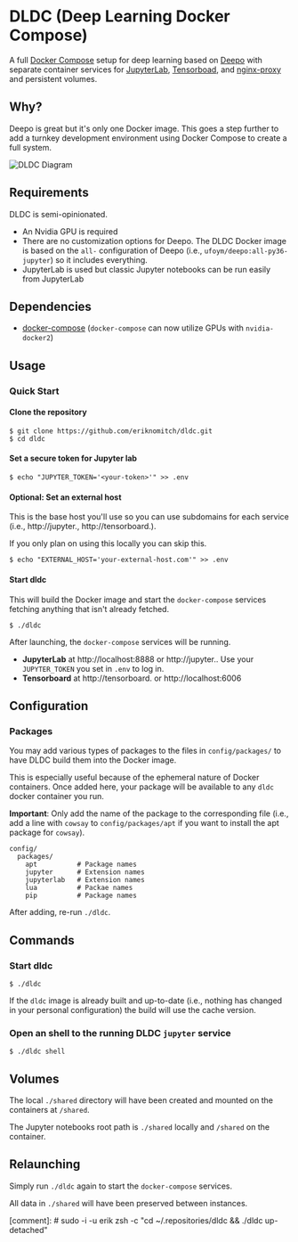 # DLDC (Deep Learning Docker Compose)

A full [Docker Compose](https://github.com/docker/compose) setup for deep learning based on [Deepo](https://github.com/ufoym/deepo) with separate container services for [JupyterLab](https://github.com/jupyterlab/jupyterlab), [Tensorboad](https://github.com/tensorflow/tensorboard), and [nginx-proxy](https://github.com/jwilder/nginx-proxy) and persistent volumes.

## Why?

Deepo is great but it's only one Docker image. This goes a step further to add a turnkey development environment using Docker Compose to create a full system.

![DLDC Diagram](https://i.imgur.com/IdclXPt.png "DLDC Diagram")


## Requirements

DLDC is semi-opinionated.

* An Nvidia GPU is required
* There are no customization options for Deepo. The DLDC Docker image is based on the `all-` configuration of Deepo (i.e., `ufoym/deepo:all-py36-jupyter`) so it includes everything.
* JupyterLab is used but classic Jupyter notebooks can be run easily from JupyterLab

## Dependencies

* [docker-compose](https://docs.docker.com/compose/) (`docker-compose` can now utilize GPUs with `nvidia-docker2`)

## Usage

### Quick Start

#### Clone the repository

```Shell
$ git clone https://github.com/eriknomitch/dldc.git
$ cd dldc
```

#### Set a secure token for Jupyter lab

```Shell
$ echo "JUPYTER_TOKEN='<your-token>'" >> .env
```

#### Optional: Set an external host

This is the base host you'll use so you can use subdomains for each service (i.e., http://jupyter.<external-host>, http://tensorboard.<external-host>).

If you only plan on using this locally you can skip this.

```Shell
$ echo "EXTERNAL_HOST='your-external-host.com'" >> .env
```

#### Start dldc

This will build the Docker image and start the `docker-compose` services fetching anything that isn't already fetched.

```
$ ./dldc
```

After launching, the `docker-compose` services will be running.

* **JupyterLab** at http://localhost:8888 or http://jupyter.<host>. Use your `JUPYTER_TOKEN` you set in `.env` to log in.
* **Tensorboard** at http://tensorboard.<host> or http://localhost:6006

## Configuration


### Packages

You may add various types of packages to the files in `config/packages/` to have DLDC build them into the Docker image.

This is especially useful because of the ephemeral nature of Docker containers. Once added here, your package will be available to any `dldc` docker container you run.

**Important**: Only add the name of the package to the corresponding file (i.e., add a line with `cowsay` to `config/packages/apt` if you want to install the apt package for `cowsay`).

```
config/
  packages/
    apt          # Package names
    jupyter      # Extension names
    jupyterlab   # Extension names
    lua          # Packae names
    pip          # Package names
```

After adding, re-run `./dldc`.

## Commands

### Start dldc

```Shell
$ ./dldc
```

If the `dldc` image is already built and up-to-date (i.e., nothing has changed in your personal configuration) the build will use the cache version.

### Open an shell to the running DLDC `jupyter` service

```Shell
$ ./dldc shell
```

## Volumes

The local `./shared` directory will have been created and mounted on the containers at `/shared`.

The Jupyter notebooks root path is `./shared` locally and `/shared` on the container.

## Relaunching

Simply run `./dldc` again to start the `docker-compose` services.

All data in `./shared` will have been preserved between instances.

[comment]: # sudo -i -u erik zsh  -c "cd ~/.repositories/dldc && ./dldc up-detached"
